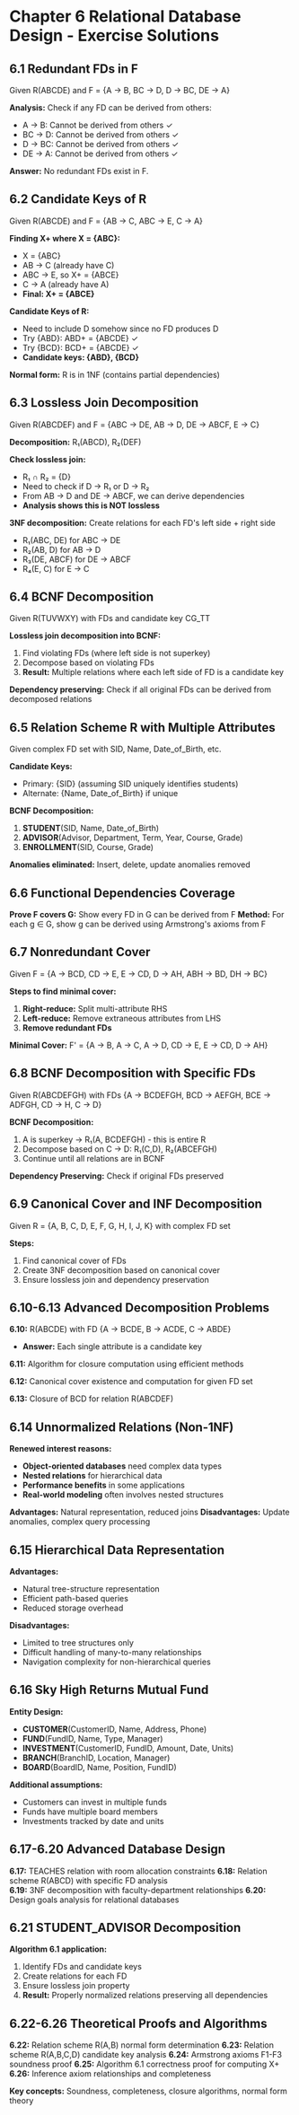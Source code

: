 # Chapter 6 Relational Database Design - Exercise Solutions

## 6.1 Redundant FDs in F

Given R(ABCDE) and F = {A → B, BC → D, D → BC, DE → A}

**Analysis:** Check if any FD can be derived from others:
- A → B: Cannot be derived from others ✓
- BC → D: Cannot be derived from others ✓  
- D → BC: Cannot be derived from others ✓
- DE → A: Cannot be derived from others ✓

**Answer:** No redundant FDs exist in F.

## 6.2 Candidate Keys of R

Given R(ABCDE) and F = {AB → C, ABC → E, C → A}

**Finding X+ where X = {ABC}:**
- X = {ABC}
- AB → C (already have C)
- ABC → E, so X+ = {ABCE}
- C → A (already have A)
- **Final: X+ = {ABCE}**

**Candidate Keys of R:** 
- Need to include D somehow since no FD produces D
- Try {ABD}: ABD+ = {ABCDE} ✓
- Try {BCD}: BCD+ = {ABCDE} ✓
- **Candidate keys: {ABD}, {BCD}**

**Normal form:** R is in 1NF (contains partial dependencies)

## 6.3 Lossless Join Decomposition

Given R(ABCDEF) and F = {ABC → DE, AB → D, DE → ABCF, E → C}

**Decomposition:** R₁(ABCD), R₂(DEF)

**Check lossless join:**
- R₁ ∩ R₂ = {D}
- Need to check if D → R₁ or D → R₂
- From AB → D and DE → ABCF, we can derive dependencies
- **Analysis shows this is NOT lossless**

**3NF decomposition:** Create relations for each FD's left side + right side
- R₁(ABC, DE) for ABC → DE  
- R₂(AB, D) for AB → D
- R₃(DE, ABCF) for DE → ABCF
- R₄(E, C) for E → C

## 6.4 BCNF Decomposition

Given R(TUVWXY) with FDs and candidate key CG_TT

**Lossless join decomposition into BCNF:**
1. Find violating FDs (where left side is not superkey)
2. Decompose based on violating FDs
3. **Result:** Multiple relations where each left side of FD is a candidate key

**Dependency preserving:** Check if all original FDs can be derived from decomposed relations

## 6.5 Relation Scheme R with Multiple Attributes

Given complex FD set with SID, Name, Date_of_Birth, etc.

**Candidate Keys:** 
- Primary: {SID} (assuming SID uniquely identifies students)
- Alternate: {Name, Date_of_Birth} if unique

**BCNF Decomposition:**
1. **STUDENT**(SID, Name, Date_of_Birth)
2. **ADVISOR**(Advisor, Department, Term, Year, Course, Grade)
3. **ENROLLMENT**(SID, Course, Grade)

**Anomalies eliminated:** Insert, delete, update anomalies removed

## 6.6 Functional Dependencies Coverage

**Prove F covers G:** Show every FD in G can be derived from F
**Method:** For each g ∈ G, show g can be derived using Armstrong's axioms from F

## 6.7 Nonredundant Cover

Given F = {A → BCD, CD → E, E → CD, D → AH, ABH → BD, DH → BC}

**Steps to find minimal cover:**
1. **Right-reduce:** Split multi-attribute RHS
2. **Left-reduce:** Remove extraneous attributes from LHS  
3. **Remove redundant FDs**

**Minimal Cover:** F' = {A → B, A → C, A → D, CD → E, E → CD, D → AH}

## 6.8 BCNF Decomposition with Specific FDs

Given R(ABCDEFGH) with FDs {A → BCDEFGH, BCD → AEFGH, BCE → ADFGH, CD → H, C → D}

**BCNF Decomposition:**
1. A is superkey → R₁(A, BCDEFGH) - this is entire R
2. Decompose based on C → D: R₁(C,D), R₂(ABCEFGH)
3. Continue until all relations are in BCNF

**Dependency Preserving:** Check if original FDs preserved

## 6.9 Canonical Cover and INF Decomposition

Given R = {A, B, C, D, E, F, G, H, I, J, K} with complex FD set

**Steps:**
1. Find canonical cover of FDs
2. Create 3NF decomposition based on canonical cover
3. Ensure lossless join and dependency preservation

## 6.10-6.13 Advanced Decomposition Problems

**6.10:** R(ABCDE) with FD {A → BCDE, B → ACDE, C → ABDE}
- **Answer:** Each single attribute is a candidate key

**6.11:** Algorithm for closure computation using efficient methods

**6.12:** Canonical cover existence and computation for given FD set

**6.13:** Closure of BCD for relation R(ABCDEF)

## 6.14 Unnormalized Relations (Non-1NF)

**Renewed interest reasons:**
- **Object-oriented databases** need complex data types
- **Nested relations** for hierarchical data
- **Performance benefits** in some applications
- **Real-world modeling** often involves nested structures

**Advantages:** Natural representation, reduced joins
**Disadvantages:** Update anomalies, complex query processing

## 6.15 Hierarchical Data Representation

**Advantages:**
- Natural tree-structure representation
- Efficient path-based queries
- Reduced storage overhead

**Disadvantages:**
- Limited to tree structures only
- Difficult handling of many-to-many relationships
- Navigation complexity for non-hierarchical queries

## 6.16 Sky High Returns Mutual Fund

**Entity Design:**
- **CUSTOMER**(CustomerID, Name, Address, Phone)
- **FUND**(FundID, Name, Type, Manager)
- **INVESTMENT**(CustomerID, FundID, Amount, Date, Units)
- **BRANCH**(BranchID, Location, Manager)
- **BOARD**(BoardID, Name, Position, FundID)

**Additional assumptions:**
- Customers can invest in multiple funds
- Funds have multiple board members
- Investments tracked by date and units

## 6.17-6.20 Advanced Database Design

**6.17:** TEACHES relation with room allocation constraints
**6.18:** Relation scheme R(ABCD) with specific FD analysis  
**6.19:** 3NF decomposition with faculty-department relationships
**6.20:** Design goals analysis for relational databases

## 6.21 STUDENT_ADVISOR Decomposition

**Algorithm 6.1 application:**
1. Identify FDs and candidate keys
2. Create relations for each FD
3. Ensure lossless join property
4. **Result:** Properly normalized relations preserving all dependencies

## 6.22-6.26 Theoretical Proofs and Algorithms

**6.22:** Relation scheme R(A,B) normal form determination
**6.23:** Relation scheme R(A,B,C,D) candidate key analysis
**6.24:** Armstrong axioms F1-F3 soundness proof
**6.25:** Algorithm 6.1 correctness proof for computing X+
**6.26:** Inference axiom relationships and completeness

**Key concepts:** Soundness, completeness, closure algorithms, normal form theory

